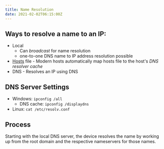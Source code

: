 ```yaml
---
title: Name Resolution
date: 2021-02-02T06:15:00Z
---
```


## Ways to resolve a name to an IP:
* Local
	+ Can _broadcast_ for name resolution
	+ one-to-one DNS name to IP address resolution possible
* [Hosts](20201116153738-hosts.md) file - Modern hosts automatically map hosts file to the host's _DNS resolver cache_
* DNS - Resolves an IP using DNS

## DNS Server Settings
* Windows: `ipconfig /all`
	+ DNS cache: `ipconfig /displaydns`
* Linux: `cat /etc/resolv.conf`

## Process
Starting with the local DNS server, the device resolves the name by working up
from the root domain and the respective nameservers for those names. 
